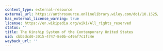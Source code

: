```yaml
---
content_type: external-resource
external_url: https://anthrosource.onlinelibrary.wiley.com/doi/10.1525/aa.1943.45.1.02a00030
has_external_license_warning: true
license: https://en.wikipedia.org/wiki/All_rights_reserved
status: ''
title: The Kinship System of the Contemporary United States
uid: cbb5dcd0-3015-4747-8e0b-c49af7c1fc4e
wayback_url: ''
---
```

